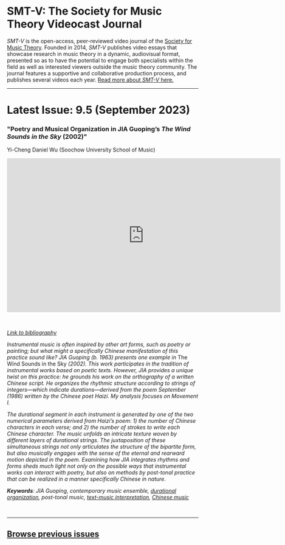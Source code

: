 # SMT-V: The Society for Music Theory Videocast Journal

_SMT-V_ is the open-access, peer-reviewed video journal of the [Society for Music Theory](http://www.societymusictheory.org). Founded in 2014, _SMT-V_ publishes video essays that showcase research in music theory in a dynamic, audiovisual format, presented so as to have the potential to engage both specialists within the field as well as interested viewers outside the music theory community. The journal features a supportive and collaborative production process, and publishes several videos each year. [Read more about _SMT-V_ here.](about)

<hr>

# Latest Issue: 9.5 (September 2023)

### "Poetry and Musical Organization in JIA Guoping’s _The Wind Sounds in the Sky_ (2002)"
Yi-Cheng Daniel Wu (Soochow University School of Music)

<div class="intrinsic-container intrinsic-container-16x9">
<center><iframe src="https://player.vimeo.com/video/765032507?title=0&byline=0&portrait=0" width="720" height="405" frameborder="0" allow="autoplay; fullscreen" allowfullscreen></iframe></center>
</div><p>&nbsp;</p>

*[Link to bibliography](http://www.smt-v.org/bibliographies/9_5_Wu.pdf)*

*Instrumental music is often inspired by other art forms, such as poetry or painting; but what might a specifically Chinese manifestation of this practice sound like? JIA Guoping (b. 1963) presents one example in* The Wind Sounds in the Sky *(2002). This work participates in the tradition of instrumental works based on poetic texts. However, JIA provides a unique twist on this practice: he grounds his work on the orthography of a written Chinese script. He organizes the rhythmic structure according to strings of integers—which indicate durations—derived from the poem September (1986) written by the Chinese poet Haizi. My analysis focuses on Movement I.*
 
*The durational segment in each instrument is generated by one of the two numerical parameters derived from Haizi’s poem: 1) the number of Chinese characters in each verse; and 2) the number of strokes to write each Chinese character. The music unfolds an intricate texture woven by different layers of durational strings. The juxtaposition of these simultaneous strings not only articulates the structure of the bipartite form, but also musically engages with the sense of the eternal and rearward motion depicted in the poem. Examining how JIA integrates rhythms and forms sheds much light not only on the possible ways that instrumental works can interact with poetry, but also on methods by post-tonal practice that can be realized in a manner specifically Chinese in nature.*

***Keywords**: JIA Guoping, contemporary music ensemble, [durational organization](http://www.smt-v.org/rhythm.html), post-tonal music, [text-music interpretation](http://www.smt-v.org/teach/text.html), [Chinese music](http://www.smt-v.org/teach/global.html)*

<!--DOI: [http://doi.org/10.30535/smtv.9.5](http://doi.org/10.30535/smtv.9.5)-->
<p>&nbsp;</p>
<hr>



## [Browse previous issues](archives)
